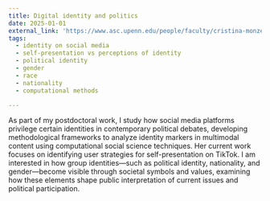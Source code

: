 ```yaml
---
title: Digital identity and politics
date: 2025-01-01
external_link: 'https://www.asc.upenn.edu/people/faculty/cristina-monzer-phd'
tags:
  - identity on social media
  - self-presentation vs perceptions of identity
  - political identity
  - gender
  - race
  - nationality
  - computational methods

---
```


As part of my postdoctoral work, I study how social media platforms privilege certain identities in contemporary political debates, developing methodological frameworks to analyze identity markers in multimodal content using computational social science techniques. Her current work focuses on identifying user strategies for self-presentation on TikTok. I am interested in how group identities—such as political identity, nationality, and gender—become visible through societal symbols and values, examining how these elements shape public interpretation of current issues and political participation. 

<!--more-->
